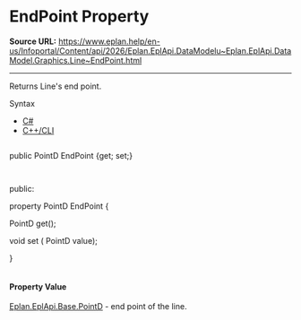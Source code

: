 # EndPoint Property

**Source URL:** https://www.eplan.help/en-us/Infoportal/Content/api/2026/Eplan.EplApi.DataModelu~Eplan.EplApi.DataModel.Graphics.Line~EndPoint.html

---

Returns Line's end point.

Syntax

- [C#](#i-syntax-CS)
- [C++/CLI](#i-syntax-CPP2005)

```
```
public PointD EndPoint {get; set;}
```
```

```
```
public:

property PointD EndPoint {

   PointD get();

   void set (    PointD value);

}
```
```

#### Property Value

[Eplan.EplApi.Base.PointD](Eplan.EplApi.Baseu~Eplan.EplApi.Base.PointD.html) - end point of the line.
